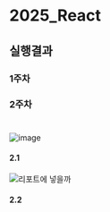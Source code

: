 # 2025_React
## 실행결과
### 1주차

### 2주차
#
![image](https://github.com/user-attachments/assets/106392e9-fee3-421c-a787-9410c91320e4)
#### 2.1
![리포트에 넣을까](https://github.com/user-attachments/assets/85ca1ff7-f450-4880-8fae-bf6f4289af96)
#### 2.2






